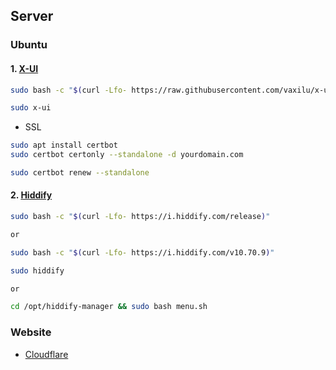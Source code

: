
## Server

### Ubuntu

#### 1. [X-UI](https://github.com/vaxilu/x-ui)

```sh
sudo bash -c "$(curl -Lfo- https://raw.githubusercontent.com/vaxilu/x-ui/master/install.sh)"
```

```sh
sudo x-ui
```

- SSL

```sh
sudo apt install certbot
sudo certbot certonly --standalone -d yourdomain.com
```

```sh
sudo certbot renew --standalone
```

#### 2. [Hiddify](https://github.com/hiddify/hiddify-config)

```sh
sudo bash -c "$(curl -Lfo- https://i.hiddify.com/release)"

or

sudo bash -c "$(curl -Lfo- https://i.hiddify.com/v10.70.9)"
```

```sh
sudo hiddify

or

cd /opt/hiddify-manager && sudo bash menu.sh
```


### Website

- [Cloudflare](https://dash.cloudflare.com/)
